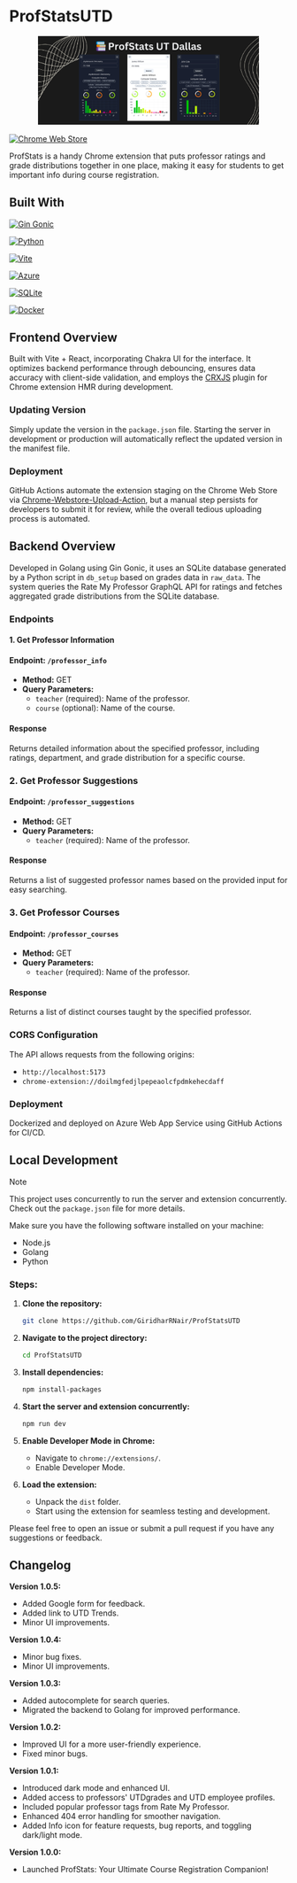 # ProfStatsUTD

<p align="center">
  <img src="assets/marquee-promo-tile.jpg" alt="Screenshot" width="400">
</p>

[![Chrome Web Store](https://img.shields.io/badge/Featured_on-Chrome_Web_Store-cce7e8?style=for-the-badge)](https://chromewebstore.google.com/detail/profstats-ut-dallas/doilmgfedjlpepeaolcfpdmkehecdaff)

ProfStats is a handy Chrome extension that puts professor ratings and grade distributions together in one place, making it easy for students to get important info during course registration.

## Built With

[![Gin Gonic](https://img.shields.io/badge/Powered_by-Gin_Gonic-00ADD8?style=for-the-badge&logo=go)](https://gin-gonic.com/)

[![Python](https://img.shields.io/badge/Powered_by-Python-3776AB?style=for-the-badge&logo=python)](https://www.python.org/)

[![Vite](https://img.shields.io/badge/Powered_by-Vite-646CFF?style=for-the-badge&logo=vite)](https://vitejs.dev/)

[![Azure](https://img.shields.io/badge/Hosted_on-Azure-0089D6?style=for-the-badge&logo=microsoft-azure)](https://azure.microsoft.com/en-us/)

[![SQLite](https://img.shields.io/badge/Database-SQLite-003B57?style=for-the-badge&logo=sqlite)](https://www.sqlite.org/index.html)

[![Docker](https://img.shields.io/badge/Containerized_with-Docker-2496ED?style=for-the-badge&logo=docker)](https://www.docker.com/)


## Frontend Overview

Built with Vite + React, incorporating Chakra UI for the interface. It optimizes backend performance through debouncing, ensures data accuracy with client-side validation, and employs the [CRXJS](https://crxjs.dev/vite-plugin/) plugin for Chrome extension HMR during development.

### Updating Version

Simply update the version in the `package.json` file. Starting the server in development or production will automatically reflect the updated version in the manifest file.

### Deployment

GitHub Actions automate the extension staging on the Chrome Web Store via [Chrome-Webstore-Upload-Action](https://github.com/fregante/chrome-webstore-upload), but a manual step persists for developers to submit it for review, while the overall tedious uploading process is automated.

## Backend Overview

Developed in Golang using Gin Gonic, it uses an SQLite database generated by a Python script in `db_setup` based on grades data in `raw_data`. The system queries the Rate My Professor GraphQL API for ratings and fetches aggregated grade distributions from the SQLite database.

### Endpoints

#### 1. Get Professor Information

#### Endpoint: `/professor_info`

- **Method:** GET
- **Query Parameters:**
  - `teacher` (required): Name of the professor.
  - `course` (optional): Name of the course.

#### Response

Returns detailed information about the specified professor, including ratings, department, and grade distribution for a specific course.

### 2. Get Professor Suggestions

#### Endpoint: `/professor_suggestions`

- **Method:** GET
- **Query Parameters:**
  - `teacher` (required): Name of the professor.

#### Response

Returns a list of suggested professor names based on the provided input for easy searching.

### 3. Get Professor Courses

#### Endpoint: `/professor_courses`

- **Method:** GET
- **Query Parameters:**
  - `teacher` (required): Name of the professor.

#### Response

Returns a list of distinct courses taught by the specified professor.

### CORS Configuration

The API allows requests from the following origins:

- `http://localhost:5173`
- `chrome-extension://doilmgfedjlpepeaolcfpdmkehecdaff`

### Deployment

Dockerized and deployed on Azure Web App Service using GitHub Actions for CI/CD.

## Local Development

> [!NOTE]  
> This project uses concurrently to run the server and extension concurrently. Check out the `package.json` file for more details.

Make sure you have the following software installed on your machine:

-   Node.js
-   Golang
-   Python

### Steps:

1. **Clone the repository:**

    ```bash
    git clone https://github.com/GiridharRNair/ProfStatsUTD
    ```

2. **Navigate to the project directory:**

    ```bash
    cd ProfStatsUTD
    ```

3. **Install dependencies:**

    ```bash
    npm install-packages
    ```

4. **Start the server and extension concurrently:**

    ```bash
    npm run dev
    ```

5. **Enable Developer Mode in Chrome:**

    - Navigate to `chrome://extensions/`.
    - Enable Developer Mode.

6. **Load the extension:**

    - Unpack the `dist` folder.
    - Start using the extension for seamless testing and development.

Please feel free to open an issue or submit a pull request if you have any suggestions or feedback.

## Changelog

**Version 1.0.5:**
-   Added Google form for feedback.
-   Added link to UTD Trends.
-   Minor UI improvements.  

**Version 1.0.4:**

-   Minor bug fixes.
-   Minor UI improvements.

**Version 1.0.3:**

-   Added autocomplete for search queries.
-   Migrated the backend to Golang for improved performance.

**Version 1.0.2:**

-   Improved UI for a more user-friendly experience.
-   Fixed minor bugs.

**Version 1.0.1:**

-   Introduced dark mode and enhanced UI.
-   Added access to professors' UTDgrades and UTD employee profiles.
-   Included popular professor tags from Rate My Professor.
-   Enhanced 404 error handling for smoother navigation.
-   Added Info icon for feature requests, bug reports, and toggling dark/light mode.

**Version 1.0.0:**

-   Launched ProfStats: Your Ultimate Course Registration Companion!

